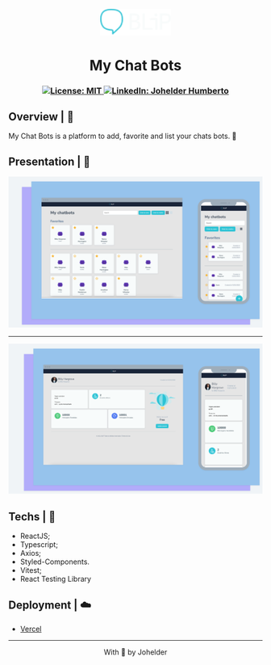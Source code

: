 <p align="center">
  <img src="./src/assets/logo.svg" width="140px" />
</p>

<h1 align="center">My Chat Bots</h1>

<h3 align="center">
  <a href="#" target="_blank">
    <img alt="License: MIT" src="https://img.shields.io/badge/License-MIT-yellow.svg" />
  </a>
  <a href="https://www.linkedin.com/in/johelder/" target="_blank">
    <img alt="LinkedIn: Johelder Humberto" src="https://img.shields.io/badge/%40johelder-LinkedIn-blue" />
  </a>
</h3>

## Overview | :book:

My Chat Bots is a platform to add, favorite and list your chats bots. 🦾

## Presentation | :camera_flash:

![dashboard](./.github/presentation-dashboard.png)

---

![details](./.github/presentation-details.png)

## Techs | 🚀

- ReactJS;
- Typescript;
- Axios;
- Styled-Components.
- Vitest;
- React Testing Library

## Deployment | :cloud:

- [Vercel]()

---

<p align="center">With 💜 by Johelder</p>
